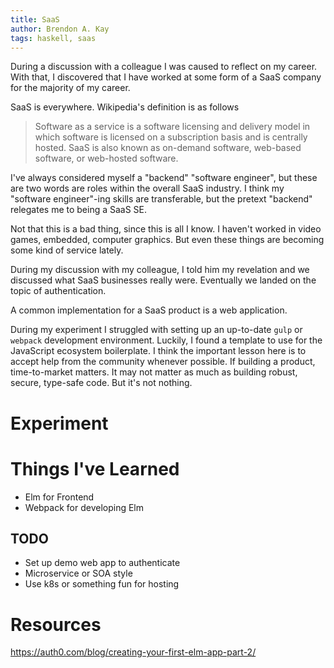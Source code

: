 ```yaml
---
title: SaaS
author: Brendon A. Kay
tags: haskell, saas
---
```


During a discussion with a colleague I was caused to reflect on my career.
With that, I discovered that I have worked at some form of a SaaS company for
the majority of my career.

SaaS is everywhere. Wikipedia's definition is as follows

> Software as a service is a software licensing and delivery model in which software is licensed on a subscription basis and is centrally hosted. SaaS is also known as on-demand software, web-based software, or web-hosted software.

I've always considered myself a "backend" "software engineer", but these
are two words are roles within the overall SaaS industry. I think my "software engineer"-ing
skills are transferable, but the pretext "backend" relegates me to being a SaaS
SE.

Not that this is a bad thing, since this is all I know. I haven't worked in
video games, embedded, computer graphics. But even these things are becoming
some kind of service lately.

During my discussion with my colleague, I told him my revelation and we
discussed what SaaS businesses really were. Eventually we landed on the topic of
authentication.

A common implementation for a SaaS product is a web application.

During my experiment I struggled with setting up an up-to-date `gulp` or
`webpack` development environment. Luckily, I found a template to use for the
JavaScript ecosystem boilerplate. I think the important lesson here is to accept
help from the community whenever possible. If building a product, time-to-market
matters. It may not matter as much as building robust, secure, type-safe code.
But it's not nothing.

# Experiment

# Things I've Learned
- Elm for Frontend
- Webpack for developing Elm

## TODO
- Set up demo web app to authenticate
- Microservice or SOA style
- Use k8s or something fun for hosting

# Resources
https://auth0.com/blog/creating-your-first-elm-app-part-2/
